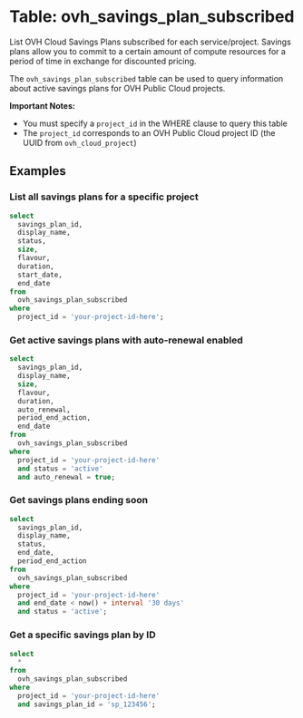 # Table: ovh_savings_plan_subscribed

List OVH Cloud Savings Plans subscribed for each service/project. Savings plans allow you to commit to a certain amount of compute resources for a period of time in exchange for discounted pricing.

The `ovh_savings_plan_subscribed` table can be used to query information about active savings plans for OVH Public Cloud projects.

**Important Notes:**
- You must specify a `project_id` in the WHERE clause to query this table
- The `project_id` corresponds to an OVH Public Cloud project ID (the UUID from `ovh_cloud_project`)

## Examples

### List all savings plans for a specific project

```sql
select
  savings_plan_id,
  display_name,
  status,
  size,
  flavour,
  duration,
  start_date,
  end_date
from
  ovh_savings_plan_subscribed
where
  project_id = 'your-project-id-here';
```

### Get active savings plans with auto-renewal enabled

```sql
select
  savings_plan_id,
  display_name,
  size,
  flavour,
  duration,
  auto_renewal,
  period_end_action,
  end_date
from
  ovh_savings_plan_subscribed
where
  project_id = 'your-project-id-here'
  and status = 'active'
  and auto_renewal = true;
```

### Get savings plans ending soon

```sql
select
  savings_plan_id,
  display_name,
  status,
  end_date,
  period_end_action
from
  ovh_savings_plan_subscribed
where
  project_id = 'your-project-id-here'
  and end_date < now() + interval '30 days'
  and status = 'active';
```

### Get a specific savings plan by ID

```sql
select
  *
from
  ovh_savings_plan_subscribed
where
  project_id = 'your-project-id-here'
  and savings_plan_id = 'sp_123456';
```